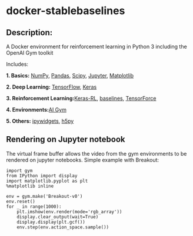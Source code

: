 # docker-stablebaselines

## Description:
A Docker environment for reinforcement learning in Python 3 including the OpenAI Gym toolkit	

Includes: 

**1. Basics:** [NumPy](http://www.numpy.org/), [Pandas](http://pandas.pydata.org/), [Scipy](https://www.scipy.org/), [Jupyter](http://jupyter.org/), [Matplotlib](http://matplotlib.org/)

**2. Deep Learning:** [TensorFlow](https://www.tensorflow.org/), [Keras](http://keras.io/)

**3. Reinforcement Learning:**[Keras-RL](https://keras-rl.readthedocs.io/en/latest/), [baselines](https://github.com/openai/baselines), [TensorForce](https://github.com/reinforceio/tensorforce)

**4. Environments:**[AI Gym](https://github.com/openai/gym)

**5. Others:** [ipywidgets](https://ipywidgets.readthedocs.io/en/stable/index.html), [h5py](http://www.h5py.org/)


## Rendering on Jupyter notebook

The virtual frame buffer allows the video from the gym environments to be rendered on jupyter notebooks. 
Simple example with Breakout:
```
import gym
from IPython import display
import matplotlib.pyplot as plt
%matplotlib inline

env = gym.make('Breakout-v0')
env.reset()
for _ in range(1000):
    plt.imshow(env.render(mode='rgb_array'))
    display.clear_output(wait=True)
    display.display(plt.gcf())
    env.step(env.action_space.sample())
```

